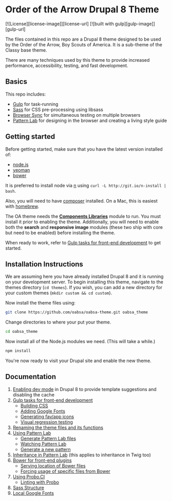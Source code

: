 # Order of the Arrow Drupal 8 Theme

[![License][license-image]][license-url]
[![built with gulp][gulp-image]][gulp-url]

The files contained in this repo are a Drupal 8 theme designed to be used by the Order of the Arrow, Boy Scouts of 
America. It is a sub-theme of the Classy base theme.

There are many techniques used by this theme to provide increased performance, accessibility, testing, and fast 
development.

## Basics

This repo includes:
* [Gulp](http://gulpjs.com) for task-running
* [Sass](http://sass-lang.com) for CSS pre-processing using libsass
* [Browser Sync](http://www.browsersync.io) for simultaneous testing on multiple browsers
* [Pattern Lab](http://patternlab.io) for designing in the browser and creating a living style guide

## Getting started

Before getting started, make sure that you have the latest version installed of:
* [node.js](https://nodejs.org) 
* [yeoman](http://yeoman.io)
* [bower](https://bower.io)

It is preferred to install node via [n](https://www.npmjs.com/package/n) using `curl -L http://git.io/n-install | bash`.  

Also, you will need to have [composer](https://getcomposer.org/doc/00-intro.md) installed. On a Mac, this is easiest 
with [homebrew](http://brew.sh/).

The OA theme needs the [**Components Libraries**](https://www.drupal.org/project/components) module to run. You must 
install it prior to enabling the theme. Additionally, you will need to enable both the **search** and 
**responsive image** modules (these two ship with core but need to be enabled) before installing the theme.

When ready to work, refer to [Gulp tasks for front-end development](docs/gulp.md) to get started.

## Installation Instructions

We are assuming here you have already installed Drupal 8 and it is running on your development server. To begin 
installing this theme, navigate to the themes directory (`cd themes`). If you wish, you can add a new directory for 
your custom themes (`mkdir custom && cd custom`).

Now install the theme files using: 

```bash
git clone https://github.com/oabsa/oabsa-theme.git oabsa_theme
```

Change directories to where your put your theme.

```bash
cd oabsa_theme
```

Now install all of the Node.js modules we need. (This will take a while.)

```bash
npm install
```

You're now ready to visit your Drupal site and enable the new theme.

## Documentation

1. [Enabling dev mode](docs/dev_mode.md) in Drupal 8 to provide template suggestions and disabling the cache
1. [Gulp tasks for front-end development](docs/gulp.md)
    - [Building CSS](docs/gulp.md#building-css)
    - [Adding Google Fonts](docs/gulp.md#adding-google-fonts)
    - [Generating fav/app icons](docs/gulp.md#generating-favicons)
    - [Visual regression testing](docs/gulp.md#visual-regression-testing)
1. [Renaming the theme files and its functions](docs/rename.md)
1. [Using Pattern Lab](docs/pattern_lab.md)
    - [Generate Pattern Lab files](docs/pattern_lab.md#generate-pattern-lab-files)
    - [Watching Pattern Lab](docs/pattern_lab.md#watching-pattern-lab)
    - [Generate a new pattern](docs/pattern_lab.md#generate-a-pattern)
1. [Inheritance in Pattern Lab](docs/pattern_lab_inheritance.md) (this applies to inheritance in Twig too)
1. [Bower for front-end plugins](docs/bower.md)
    - [Serving location of Bower files](docs/bower.md#serving-location-of-bower-files)
    - [Forcing usage of specific files from Bower](docs/bower.md#forcing-usage-of-specific-files-from-bower)
1. [Using Probo.CI](docs/probo.md)
    - [Linting with Probo](docs/probo.md#linting-with-probo)
1. [Sass Structure](docs/sass.md)
1. [Local Google Fonts](docs/local_google_fonts.md)

